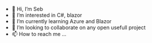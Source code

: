 - 👋 Hi, I’m Seb
- 👀 I’m interested in C#, blazor
- 🌱 I’m currently learning Azure and Blazor
- 💞️ I’m looking to collaborate on any open usefull project
- 📫 How to reach me ...
